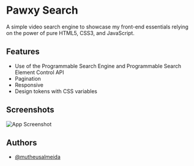 # Pawxy Search

A simple video search engine to showcase my front-end essentials relying on the power of pure HTML5, CSS3, and JavaScript.

## Features

- Use of the Programmable Search Engine and Programmable Search Element Control API
- Pagination
- Responsive
- Design tokens with CSS variables


## Screenshots

![App Screenshot](https://github.com/mutheusalmeida/pawxy-search/blob/main/assets/app.gif)

## Authors

- [@mutheusalmeida](https://www.github.com/mutheusalmeida)
